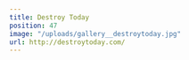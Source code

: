 ```yaml
---
title: Destroy Today
position: 47
image: "/uploads/gallery__destroytoday.jpg"
url: http://destroytoday.com/
---
```


